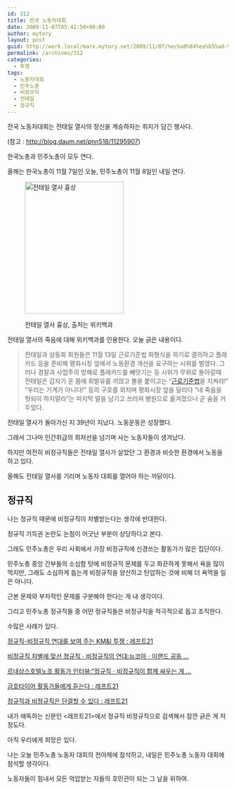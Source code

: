 ```yaml
---
id: 312
title: 전국 노동자대회
date: 2009-11-07T05:41:58+00:00
author: mytory
layout: post
guid: http://work.local/marx.mytory.net/2009/11/07/%ec%a0%84%ea%b5%ad-%eb%85%b8%eb%8f%99%ec%9e%90%eb%8c%80%ed%9a%8c/
permalink: /archives/312
categories:
  - 투쟁
tags:
  - 노동자대회
  - 민주노총
  - 비정규직
  - 전태일
  - 정규직
---
```

전국 노동자대회는 전태일 열사의 정신을 계승하자는 취지가 담긴 행사다.
  
(참고 : <a title="[http://blog.daum.net/pnn518/11295907]로 이동합니다." target="_blank" href="http://blog.daum.net/pnn518/11295907">http://blog.daum.net/pnn518/11295907</a>) 

한국노총과 민주노총이 모두 연다.

올해는 한국노총이 11월 7일인 오늘, 민주노총이 11월 8일인 내일 연다.<figure style="width: 225px" class="wp-caption aligncenter">

<img src="http://work.local/marx.mytory.net/wp-content/uploads/1/cfile28.uf.171B3E184AF508558FD328.jpg" width="225" height="300" alt="전태일 열사 흉상 " filename="cfile28.uf.171B3E184AF508558FD328.jpg" filemime="" /><figcaption class="wp-caption-text">전태일 열사 흉상, 출처는 위키백과</figcaption></figure> 

전태일 열사의 죽음에 대해 위키백과를 인용한다. 오늘 긁은 내용이다.

> 전태일과 삼동회 회원들은 11월 13일 근로기준법 화형식을 하기로 결의하고 플래카드 등을 준비해 평화시장 앞에서 노동환경 개선을 요구하는 시위를 벌였다. 그러나 경찰과 사업주의 방해로 플래카드를 빼앗기는 등 시위가 무위로 돌아갈때 전태일은 갑자기 온 몸에 휘발유를 끼얹고 불을 붙이고는 &#8220;[근로기준법](http://ko.wikipedia.org/wiki/%EA%B7%BC%EB%A1%9C%EA%B8%B0%EC%A4%80%EB%B2%95 "근로기준법")을 지켜라!&#8221; &#8220;우리는 기계가 아니다!&#8221; 등의 구호를 외치며 평화시장 앞을 달리다 &#8220;내 죽음을 헛되이 하지말라&#8221;는 마지막 말을 남기고 쓰러져 병원으로 옮겨졌으나 곧 숨을 거두었다.

전태일 열사가 돌아가신 지 39년이 지났다. 노동운동은 성장했다.

그래서 그나마 인간취급의 최저선을 넘기며 사는 노동자들이 생겨났다.

하지만 여전히 비정규직들은 전태일 열사가 살았던 그 환경과 비슷한 환경에서 노동을 하고 있다.

올해도 전태일 열사를 기리며 노동자 대회를 열어야 하는 까닭이다.

## 정규직

나는 정규직 때문에 비정규직이 차별받는다는 생각에 반대한다.

정규직 기득권 논란도 논점이 어긋난 부분이 상당하다고 본다.

그래도 민주노총은 우리 사회에서 가장 비정규직에 신경쓰는 활동가가 많은 집단이다.

민주노총 중앙 간부들의 소심함 탓에 비정규직 문제를 두고 화끈하게 못해서 욕을 많이 먹지만, 그래도 소심하게 돕는게 비정규직을 양산하고 탄압하는 것에 비해 더 욕먹을 일은 아니다.

근본 문제와 부차적인 문제를 구분해야 한다는 게 내 생각이다.

그리고 민주노총 정규직들 중 어떤 정규직들은 비정규직을 적극적으로 돕고 조직한다.

수많은 사례가 있다.

<a target="_blank" href="http://www.left21.com/article/3158">정규직-비정규직 연대를 보여 주는 KM&I 투쟁 : 레프트21</a>

<a target="_blank" href="http://www.left21.com/article/4281">비정규직 차별에 맞선 정규직ㆍ비정규직의 연대:뉴코아ㆍ이랜드 공동 &#8230;</a>

<a target="_blank" href="http://www.left21.com/article/4131">르네상스호텔노조 활동가 인터뷰:“정규직ㆍ비정규직이 함께 싸우는 게 &#8230;</a>

<a target="_blank" href="http://www.left21.com/article/1269">금호타이어 활동가들에게 듣는다 : 레프트21</a>

<a target="_blank" href="http://www.left21.com/article/1983">정규직과 비정규직은 단결할 수 있다 : 레프트21</a>

내가 애독하는 신문인 &lt;레프트21&gt;에서 정규직 비정규직으로 검색해서 잠깐 긁은 게 저 정도다.

아직 우리에게 희망은 있다.

나는 오늘 민주노총 노동자 대회의 전야제에 참석하고, 내일은 민주노총 노동자 대회에 참석할 생각이다.

노동자들이 힘내서 모든 억압받는 자들의 호민관이 되는 그 날을 위하여.